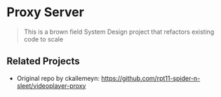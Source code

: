# Proxy Server
> This is a brown field System Design project that refactors existing code to scale

## Related Projects
 - Original repo by ckallemeyn: https://github.com/rpt11-spider-n-sleet/videoplayer-proxy
